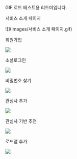 GIF 로드 테스트용 리드미입니다.

서비스 소개 페이지

![](images/서비스 소개 페이지.gif)

회원가입

![](images/회원가입.gif)



소셜로그인

![](C:\Users\kdj43\Desktop\새%20폴더\GIFTEST\images\소셜%20로그인.gif)

비밀번호 찾기

![](images/비밀번호%20찾기.gif)

관심사 추가

![](images/관심사%20추가.gif)

관심사 기반 추천

![](images/관심사%20기반%20추천.gif)

로드맵 추가

![](images/로드맵%20추가.gif)
